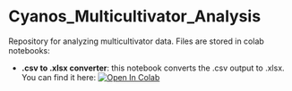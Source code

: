 # Cyanos_Multicultivator_Analysis

Repository for analyzing multicultivator data. Files are stored in colab notebooks:
- **.csv to .xlsx converter**: this notebook converts the .csv output to .xlsx. You can find it here: <a target="_blank" href="https://colab.research.google.com/github/SBGlab/GoldenStandardDataset/blob/main/paper_datasets_workflow.ipynb">
  <img src="https://colab.research.google.com/assets/colab-badge.svg" alt="Open In Colab"/>
</a>
